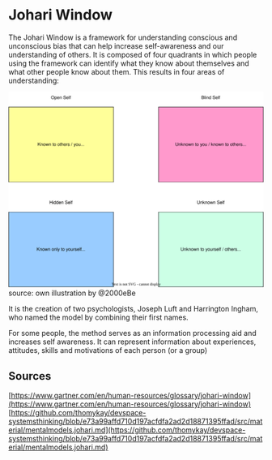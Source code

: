 # Johari Window

The Johari Window is a framework for understanding conscious and unconscious bias that can help increase self-awareness and our understanding of others. It is composed of four quadrants in which people using the framework can identify what they know about themselves and what other people know about them. This results in four areas of understanding:

![Diagram of the two dimensions](johari_diagram.svg)
source: own illustration by @2000eBe

It is the creation of two psychologists, Joseph Luft and Harrington Ingham, who named the model by combining their first names.

For some people, the method serves as an information processing aid and increases self awareness. It can represent information about experiences, attitudes, skills and motivations of each person (or a group)

## Sources

[https://www.gartner.com/en/human-resources/glossary/johari-window](https://www.gartner.com/en/human-resources/glossary/johari-window)
[https://github.com/thomykay/devspace-systemsthinking/blob/e73a99affd710d197acfdfa2ad2d18871395ffad/src/material/mentalmodels.johari.md](https://github.com/thomykay/devspace-systemsthinking/blob/e73a99affd710d197acfdfa2ad2d18871395ffad/src/material/mentalmodels.johari.md)
